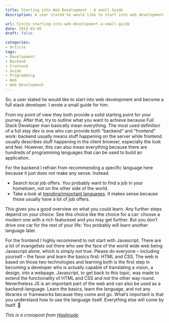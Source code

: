 ```yaml
---
title: Starting into Web Development - A small Guide
description: A user stated he would like to start into web development and become a full stack developer. I wrote a small guide for him.

url: 5jnc2y-starting-into-web-development-a-small-guide
date: 2019-03-05
draft: false

categories:
- Article
tags:
- Development
- Backend
- Frontend
- Guide
- Programming
- Web
- Web Development
---
```


So, a user stated he would like to start into web development and become a full stack developer. I wrote a small guide for him.

From my point of view they both provide a solid starting point for your journey. After that, try to outline what you want to achieve because Full Stack Developer man basically mean everything. The most used definition of a full stay dev is one who can provide both “backend” and “frontend” work: backend usually means stuff happening on the server while frontend usually describes stuff happening in the client browser, especially the look and feel. However, this can also mean everything because there are hundreds of programming languages that can be used to build an application.

For the backend I refrain from recommending a specific language here because it just does not make any sense. Instead:

* Search local job offers. You probably want to find a job in your hometown, not on the other side of the world.
* Take a look at [trending/important languages](https://www.tiobe.com/tiobe-index/). It makes sense because those usually have a lot of job offers.

This gives you a good overview on what you could learn. Any further steps depend on your choice. See this choice like the choice for a car: choose a modern one with a rich featureset and you may get further. But you don’t drive one car for the rest of your life: You probably will learn another language later.

For the frontend I highly recommend to not start with Javascript. There are a lot of evangelists out there who see the face of the world wide web being Javascript alone, which is simply not true. Please do everyone – including yourself – the favor and learn the basics first: HTML and CSS. The web is based on those two technologies and learning both is the first step in becoming a developer who is actually capable of translating a vision, a design, into a webpage. Javascript, to get back to this topic, was made to extend the functionality of HTML and CSS and not the other way round. Nevertheless JS is an important part of the web and can also be used as a backend-language. Learn the basics, learn the language, and not any libraries or frameworks because they come and go. What’s important is that you understand how to use the language itself. Everything else will come by itself. 🙂

_This is a crosspost from [Hashnode](https://hashnode.com/post/where-should-i-start-from-to-become-a-full-stack-web-developer-cjsvmmgt7003r3fs2ejry3nnf)_
